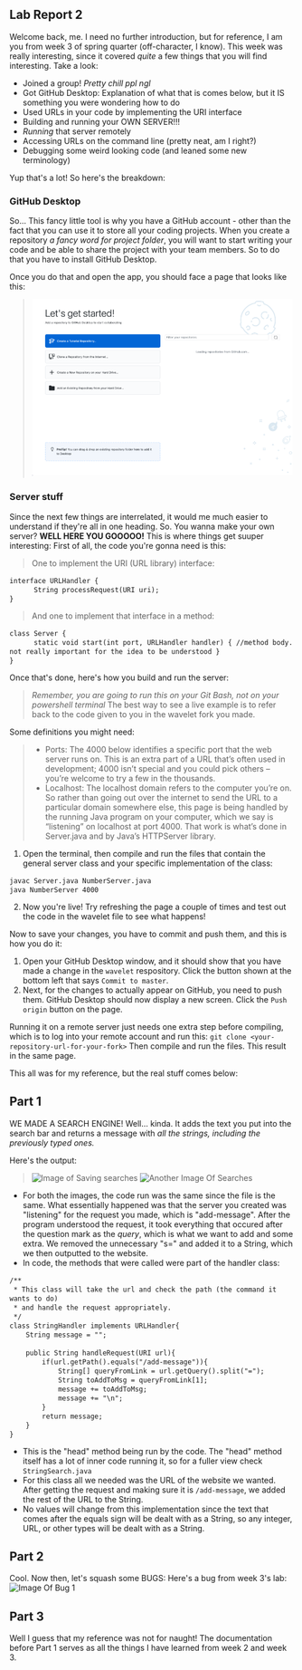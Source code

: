 ## Lab Report 2

Welcome back, me. I need no further introduction, but for reference, I am you from week 3 of spring quarter (off-character, I know). This week was really interesting, since it covered *quite* a few things that you will find interesting. Take a look:
- Joined a group! *Pretty chill ppl ngl*
- Got GitHub Desktop: Explanation of what that is comes below, but it IS something you were wondering how to do
- Used URLs in your code by implementing the URI interface
- Building and running your OWN SERVER!!!
- *Running* that server remotely
- Accessing URLs on the command line (pretty neat, am I right?)
- Debugging some weird looking code (and leaned some new terminology)

Yup that's a lot! So here's the breakdown:

### GitHub Desktop
So... This fancy little tool is why you have a GitHub account - other than the fact that you can use it to store all your coding projects. When you create a repository *a fancy word for project folder*, you will want to start writing your code and be able to share the project with your team members. So to do that you have to install GitHub Desktop.

Once you do that and open the app, you should face a page that looks like this:
> ![GitHub opening page](GitHubOpenPage.png)

### Server stuff
Since the next few things are interrelated, it would me much easier to understand if they're all in one heading. So. You wanna make your own server? **WELL HERE YOU GOOOOO!** This is where things get suuper interesting:
First of all, the code you're gonna need is this:
>One to implement the URI (URL library) interface:
```
interface URLHandler {
      String processRequest(URI uri);
}
```
>And one to implement that interface in a method:
```
class Server {
      static void start(int port, URLHandler handler) { //method body. not really important for the idea to be understood }
}
```
Once that's done, here's how you build and run the server:
>*Remember, you are going to run this on your Git Bash, not on your powershell terminal*
>The best way to see a live example is to refer back to the code given to you in the wavelet fork you made.

Some definitions you might need:
> - Ports: The 4000 below identifies a specific port that the web server runs on. This is an extra part of a URL that’s often used in development; 4000 isn’t special and you could pick others – you’re welcome to try a few in the thousands.  
> - Localhost: The localhost domain refers to the computer you’re on. So rather than going out over the internet to send the URL to a particular domain somewhere else, this page is being handled by the running Java program on your computer, which we say is “listening” on localhost at port 4000. That work is what’s done in Server.java and by Java’s HTTPServer library.

1. Open the terminal, then compile and run the files that contain the general server class and your specific implementation of the class:
```
javac Server.java NumberServer.java 
java NumberServer 4000
```
2. Now you're live! Try refreshing the page a couple of times and test out the code in the wavelet file to see what happens!

Now to save your changes, you have to commit and push them, and this is how you do it:  
1. Open your GitHub Desktop window, and it should show that you have made a change in the ```wavelet``` respository. Click the button shown at the bottom left that says ```Commit to master```. 
2. Next, for the changes to actually appear on GitHub, you need to push them. GitHub Desktop should now display a new screen. Click the ```Push origin``` button on the page.

Running it on a remote server just needs one extra step before compiling, which is to log into your remote account and run this:
```git clone <your-repository-url-for-your-fork>```
Then compile and run the files. This result in the same page.

This all was for my reference, but the real stuff comes below:

## Part 1
WE MADE A SEARCH ENGINE! Well... kinda. It adds the text you put into the search bar and returns a message with *all the strings, including the previously typed ones.*

Here's the output: 
> ![Image of Saving searches](SearchEngine.png)
> ![Another Image Of Searches](SearchEngineP2.png)

- For both the images, the code run was the same since the file is the same. What essentially happened was that the server you created was "listening" for the request you made, which is "add-message". After the program understood the request, it took everything that occured after the question mark as the *query*, which is what we want to add and some extra. We removed the unnecessary "s=" and added it to a String, which we then outputted to the website.
- In code, the methods that were called were part of the handler class:
```
/**
 * This class will take the url and check the path (the command it wants to do)
 * and handle the request appropriately.
 */
class StringHandler implements URLHandler{
    String message = "";

    public String handleRequest(URI url){
        if(url.getPath().equals("/add-message")){
            String[] queryFromLink = url.getQuery().split("=");
            String toAddToMsg = queryFromLink[1];
            message += toAddToMsg;
            message += "\n";
        }
        return message;
    }
}
```
- This is the "head" method being run by the code. The "head" method itself has a lot of inner code running it, so for a fuller view check ```StringSearch.java```
- For this class all we needed was the URL of the website we wanted. After getting the request and making sure it is ```/add-message```, we added the rest of the URL to the String.
- No values will change from this implementation since the text that comes after the equals sign will be dealt with as a String, so any integer, URL, or other types will be dealt with as a String.

## Part 2
Cool. Now then, let's squash some BUGS:
Here's a bug from week 3's lab:
![Image Of Bug 1](BugFromWeek3.png)


## Part 3
Well I guess that my reference was not for naught! The documentation before Part 1 serves as all the things I have learned from week 2 and week 3.
